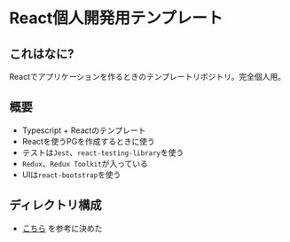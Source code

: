 # React個人開発用テンプレート

## これはなに?

Reactでアプリケーションを作るときのテンプレートリポジトリ。完全個人用。

## 概要

* Typescript + Reactのテンプレート
* Reactを使うPGを作成するときに使う
* テストは`Jest`、`react-testing-library`を使う
* `Redux`、`Redux Toolkit`が入っている
* UIは`react-bootstrap`を使う

## ディレクトリ構成

* [こちら](https://github.com/FortechRomania/react-redux-complete-example) を参考に決めた
